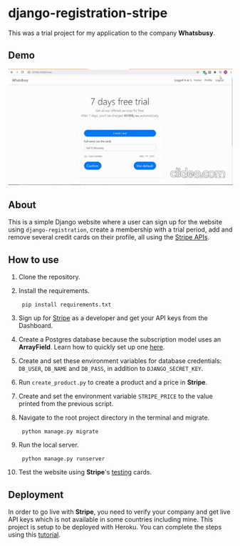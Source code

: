 # django-registration-stripe
This was a trial project for my application to the company __Whatsbusy__.

## Demo
![Demo](demo/demo.gif)

## About
This is a simple Django website where a user can sign up for the website using `django-registration`, 
create a membership with a trial period, add and remove several credit cards on their profile, 
all using the [Stripe APIs](https://stripe.com/docs/api).

## How to use
1. Clone the repository.

2. Install the requirements.

        pip install requirements.txt
    
3. Sign up for [Stripe](https://stripe.com/) as a developer and get your API keys from the Dashboard.

4. Create a Postgres database because the subscription model uses an __ArrayField__. Learn how to quickly set up one [here](https://dev.to/prisma/how-to-setup-a-free-postgresql-database-on-heroku-1dc1).

5. Create and set these environment variables for database credentials: `DB_USER`, `DB_NAME` and `DB_PASS`, in addition to `DJANGO_SECRET_KEY`.
        
6. Run `create_product.py` to create a product and a price in __Stripe__.

7. Create and set the environment variable `STRIPE_PRICE` to the value printed from the previous script.

8. Navigate to the root project directory in the terminal and migrate.

        python manage.py migrate

9. Run the local server.

        python manage.py runserver
        
10. Test the website using __Stripe__'s [testing](https://stripe.com/docs/testing) cards.


## Deployment
In order to go live with __Stripe__, you need to verify your company and get live API keys which is not available in some countries including mine.
This project is setup to be deployed with Heroku. You can complete the steps using this [tutorial](https://developer.mozilla.org/en-US/docs/Learn/Server-side/Django/Deployment).

